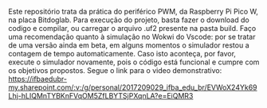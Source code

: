 Este repositório trata da prática do periférico PWM, da Raspberry Pi Pico W, na placa Bitdoglab. 
Para execução do projeto, basta fazer o download do codigo e compilar, ou carregar o arquivo .uf2 presente na pasta build.
Faço uma recomendação quanto à simulação no Wokwi do Vscode: por se tratar de uma versão ainda em beta, em alguns momentos o simulador restou a contagem de tempo automaticamente. Caso isto aconteça, por favor, execute o simulador novamente, pois o código está funcional e cumpre com os objetivos propostos. 
Segue o link para o video demonstrativo: https://ifbaedubr-my.sharepoint.com/:v:/g/personal/2017209029_ifba_edu_br/EVWoX24Yk69Lhj-hLIQMnTYBKnFVqOM5ZfLBYTSjPXqnLA?e=EiQMR3
